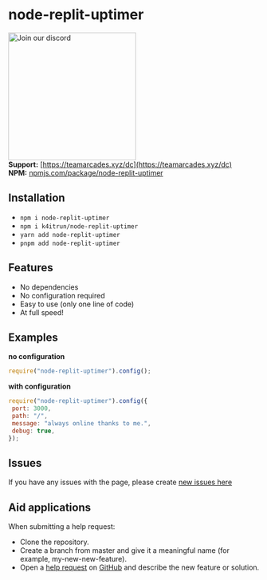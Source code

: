 # node-replit-uptimer
<a href="https://teamarcades.xyz/dc" target="_blank"><img src="https://discord.com/api/guilds/935157109761388554/widget.png?style=banner2" alt="Join our discord" width="256"></a><br>
**Support:** [https://teamarcades.xyz/dc](https://teamarcades.xyz/dc) <br>
**NPM:** [npmjs.com/package/node-replit-uptimer](https://www.npmjs.com/package/node-replit-uptimer)<br>

## Installation
- `npm i node-replit-uptimer`
- `npm i k4itrun/node-replit-uptimer`
- `yarn add node-replit-uptimer`
- `pnpm add node-replit-uptimer`
  
## Features
- No dependencies
- No configuration required
- Easy to use (only one line of code)
- At full speed!

## Examples
**no configuration**
```javascript
require("node-replit-uptimer").config();
```

**with configuration**
```javascript
require("node-replit-uptimer").config({
 port: 3000,
 path: "/",
 message: "always online thanks to me.",
 debug: true,
});
```

## Issues
If you have any issues with the page, please create [new issues here](https://github.com/k4itrun/node-replit-uptimer/issues)

## Aid applications
When submitting a help request:

- Clone the repository.
- Create a branch from master and give it a meaningful name (for example, my-new-new-feature).
- Open a [help request](https://github.com/k4itrun/node-replit-uptimer/pulls) on [GitHub](https://github.com/) and describe the new feature or solution.
